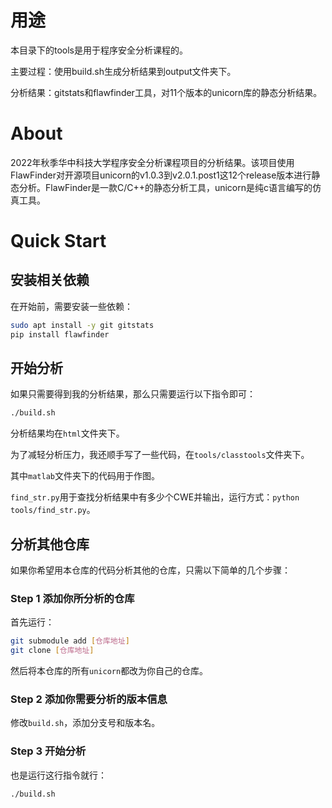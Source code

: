 # 用途

本目录下的tools是用于程序安全分析课程的。

主要过程：使用build.sh生成分析结果到output文件夹下。

分析结果：gitstats和flawfinder工具，对11个版本的unicorn库的静态分析结果。

# About
2022年秋季华中科技大学程序安全分析课程项目的分析结果。该项目使用FlawFinder对开源项目unicorn的v1.0.3到v2.0.1.post1这12个release版本进行静态分析。FlawFinder是一款C/C++的静态分析工具，unicorn是纯c语言编写的仿真工具。

# Quick Start

## 安装相关依赖
在开始前，需要安装一些依赖：

```bash
sudo apt install -y git gitstats
pip install flawfinder
```

## 开始分析

如果只需要得到我的分析结果，那么只需要运行以下指令即可：

```bash
./build.sh
```

分析结果均在`html`文件夹下。

为了减轻分析压力，我还顺手写了一些代码，在`tools/classtools`文件夹下。

其中`matlab`文件夹下的代码用于作图。

`find_str.py`用于查找分析结果中有多少个CWE并输出，运行方式：`python tools/find_str.py`。

## 分析其他仓库

如果你希望用本仓库的代码分析其他的仓库，只需以下简单的几个步骤：

### Step 1 添加你所分析的仓库

首先运行：

```bash
git submodule add [仓库地址]
git clone [仓库地址]
```

然后将本仓库的所有`unicorn`都改为你自己的仓库。

### Step 2 添加你需要分析的版本信息

修改`build.sh`，添加分支号和版本名。

### Step 3 开始分析

也是运行这行指令就行：

```bash
./build.sh
```